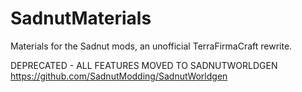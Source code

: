 # SadnutMaterials
Materials for the Sadnut mods, an unofficial TerraFirmaCraft rewrite.




DEPRECATED - ALL FEATURES MOVED TO SADNUTWORLDGEN https://github.com/SadnutModding/SadnutWorldgen
